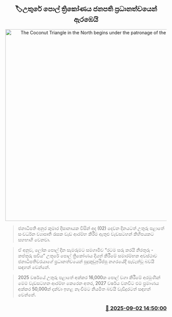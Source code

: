 <p align='center'><b><h2 align='center' title='The Coconut Triangle in the North begins under the patronage of the President'>🏷උතුරේ පොල් ත්‍රිකෝණය ජනපති ප්‍රධානත්වයෙන් ඇරඹෙයි</h2></b></p>
<p align='center'><img src='https://helakuru.sgp1.cdn.digitaloceanspaces.com/esana/images/lib/cocount-archived.jpg' width='600' alt='The Coconut Triangle in the North begins under the patronage of the President'></p>

> ජනාධිපති අනුර කුමාර දිසානායක විසින් අද (02) දෙවන දිනයටත් උතුරු පළාතේ සංවර්ධන ව්‍යාපෘති රැසක වැඩ ආරම්භ කිරීම ඇතුළු වැඩසටහන් කිහිපයකට සහභාගි වෙනවා.

> ඒ අනුව, ලෝක පොල් දින සැමරුමට සමගාමීව “රටම සරු කරයි නිරතුරු - කප්තුරු සවිය” උතුරේ පොල් ත්‍රිකෝණය දියත් කිරීමේ සමාරම්භක අවස්ථාව ජනාධිපතිවරයාගේ ප්‍රධානත්වයෙන් පුදුකුඩුඉරිප්පු නගරයේදී පැවැත්වූ බවයි සඳහන් වෙන්නේ.

> 2025 වර්ෂයේ උතුරු පළාතේ අක්කර 16,000ක පොල් වගා කිරීමේ අරමුණින් මෙම වැඩසටහන ආරම්භ කෙරෙන අතර, 2027 වර්ෂය වනවිට එම ප්‍රමාණය අක්කර 50,000ක් දක්වා ඉහළ නැංවීමට නියමිත බවයි වැඩිදුරටත් සඳහන් වෙන්නේ.



<h3 align='right'><a href='https://www.helakuru.lk/esana/p/113272/'>📅 2025-09-02 14:50:00</a></h3>
